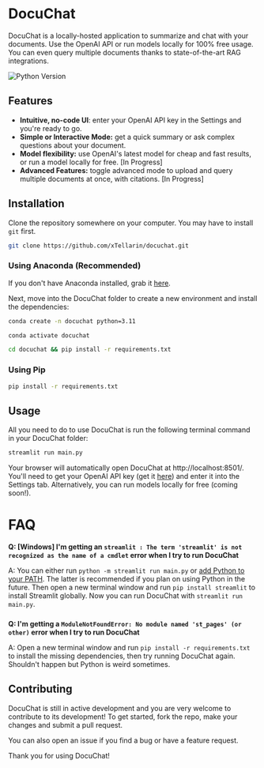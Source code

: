 # DocuChat

DocuChat is a locally-hosted application to summarize and chat with your documents. Use the OpenAI API or run models locally for 100% free usage. You can even query multiple documents thanks to state-of-the-art RAG integrations.

![Python Version](https://img.shields.io/badge/Python-3.11-blue?logo=python)

## Features

- **Intuitive, no-code UI**: enter your OpenAI API key in the Settings and you're ready to go.
- **Simple or Interactive Mode:** get a quick summary or ask complex questions about your document.
- **Model flexibility:** use OpenAI's latest model for cheap and fast results, or run a model locally for free. [In Progress]
- **Advanced Features:** toggle advanced mode to upload and query multiple documents at once, with citations. [In Progress]

## Installation
Clone the repository somewhere on your computer. You may have to install `git` first.
```bash
git clone https://github.com/xTellarin/docuchat.git
```
### Using Anaconda (Recommended)
If you don't have Anaconda installed, grab it [here](https://www.anaconda.com/products/individual).

Next, move into the DocuChat folder to create a new environment and install the dependencies:
```bash
conda create -n docuchat python=3.11
```
```bash
conda activate docuchat
```
```bash
cd docuchat && pip install -r requirements.txt
```

### Using Pip
```bash
pip install -r requirements.txt
```

## Usage
All you need to do to use DocuChat is run the following terminal command in your DocuChat folder:
```bash
streamlit run main.py
```
Your browser will automatically open DocuChat at http://localhost:8501/.
You'll need to get your OpenAI API key (get it [here](https://platform.openai.com/account/api-keys)) and enter it into the Settings tab. Alternatively, you can run models locally for free (coming soon!).

# FAQ
**Q: [Windows] I'm getting an `streamlit : The term 'streamlit' is not recognized as the name of a cmdlet` error when I try to run DocuChat**

A: You can either run `python -m streamlit run main.py` or [add Python to your PATH](https://datatofish.com/add-python-to-windows-path/).
The latter is recommended if you plan on using Python in the future.
Then open a new terminal window and run `pip install streamlit` to install Streamlit globally. Now you can run DocuChat with `streamlit run main.py`.

###
**Q: I'm getting a `ModuleNotFoundError: No module named 'st_pages' (or other)` error when I try to run DocuChat**

A: Open a new terminal window and run `pip install -r requirements.txt` to install the missing dependencies, then try running DocuChat again. Shouldn't happen but Python is weird sometimes.

## Contributing
DocuChat is still in active development and you are very welcome to contribute to its development! To get started, fork the repo, make your changes and submit a pull request.

You can also open an issue if you find a bug or have a feature request.

Thank you for using DocuChat!